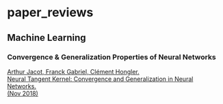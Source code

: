 # paper_reviews

## Machine Learning

### Convergence & Generalization Properties of Neural Networks
[Arthur Jacot, Franck Gabriel, Clément Hongler.  
Neural Tangent Kernel: Convergence and Generalization in Neural Networks.  
(Nov 2018)](https://arxiv.org/abs/1806.07572)
